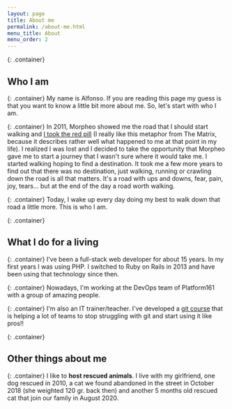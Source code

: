 ```yaml
---
layout: page
title: About me
permalink: /about-me.html
menu_title: About
menu_order: 2
---
```


{: .container}
## Who I am

{: .container}
My name is Alfonso. If you are reading this page my guess is that you want to know a little bit more
about me. So, let's start with who I am.

{: .container}
In 2011, Morpheo showed me the road that I should start walking and [I took the red pill](https://matrix.fandom.com/wiki/Redpill) 
(I really like this metaphor from The Matrix, because it describes rather well what
happened to me at that point in my life).
I realized I was lost and I decided to take the opportunity that Morpheo gave me to start a journey that I wasn't sure 
where it would take me. I started walking hoping to find a destination. It took me a few more years to find out that 
there was no destination, just walking, running or crawling down the road is all that matters. It's a road with 
ups and downs, fear, pain, joy, tears... but at the end of the day a road worth walking.

{: .container}
Today, I wake up every day doing my best to walk down that road a little more. This is who I am.

{: .container}
## What I do for a living

{: .container}
I've been a full-stack web developer for about 15 years. In my first years I was using PHP. I switched to Ruby on Rails in
2013 and have been using that technology since then.

{: .container}
Nowadays, I'm working at the DevOps team of Platform161 with a group of amazing people.

{: .container}
I'm also an IT trainer/teacher. I've developed a [git course](https://www.cursodegit.com) that is helping a lot of 
teams to stop struggling with git and start using it like pros!!

{: .container}
## Other things about me

{: .container}
I like to **host rescued animals**. I live with my girlfriend, one dog rescued in 2010, a cat we found abandoned in 
the street in October 2018 (she weighted 120 gr. back then) and another 5 months old rescued cat that join our family 
in August 2020.

